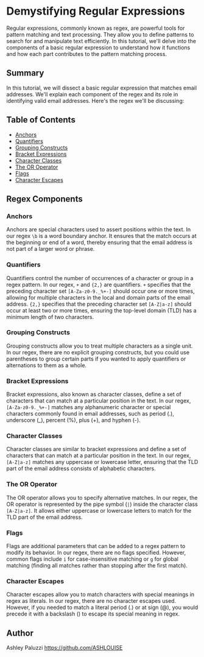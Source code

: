 # Demystifying Regular Expressions

Regular expressions, commonly known as regex, are powerful tools for pattern matching and text processing. They allow you to define patterns to search for and manipulate text efficiently. In this tutorial, we'll delve into the components of a basic regular expression to understand how it functions and how each part contributes to the pattern matching process.

## Summary

In this tutorial, we will dissect a basic regular expression that matches email addresses. We'll explain each component of the regex and its role in identifying valid email addresses. Here's the regex we'll be discussing:

## Table of Contents

- [Anchors](#anchors)
- [Quantifiers](#quantifiers)
- [Grouping Constructs](#grouping-constructs)
- [Bracket Expressions](#bracket-expressions)
- [Character Classes](#character-classes)
- [The OR Operator](#the-or-operator)
- [Flags](#flags)
- [Character Escapes](#character-escapes)

## Regex Components

### Anchors
Anchors are special characters used to assert positions within the text. In our regex `\b` is a word boundary anchor. It ensures that the match occurs at the beginning or end of a word, thereby ensuring that the email address is not part of a larger word or phrase.

### Quantifiers
Quantifiers control the number of occurrences of a character or group in a regex pattern. In our regex, `+` and `{2,}` are quantifiers. `+` specifies that the preceding character set `[A-Za-z0-9._%+-]` should occur one or more times, allowing for multiple characters in the local and domain parts of the email address. `{2,}` specifies that the preceding character set `[A-Z|a-z]` should occur at least two or more times, ensuring the top-level domain (TLD) has a minimum length of two characters.

### Grouping Constructs
Grouping constructs allow you to treat multiple characters as a single unit. In our regex, there are no explicit grouping constructs, but you could use parentheses to group certain parts if you wanted to apply quantifiers or alternations to them as a whole.

### Bracket Expressions
Bracket expressions, also known as character classes, define a set of characters that can match at a particular position in the text. In our regex, `[A-Za-z0-9._%+-]` matches any alphanumeric character or special characters commonly found in email addresses, such as period (.), underscore (_), percent (%), plus (+), and hyphen (-).

### Character Classes
Character classes are similar to bracket expressions and define a set of characters that can match at a particular position in the text. In our regex, `[A-Z|a-z]` matches any uppercase or lowercase letter, ensuring that the TLD part of the email address consists of alphabetic characters.

### The OR Operator
The OR operator allows you to specify alternative matches. In our regex, the OR operator is represented by the pipe symbol (`|`) inside the character class `[A-Z|a-z]`. It allows either uppercase or lowercase letters to match for the TLD part of the email address.

### Flags
Flags are additional parameters that can be added to a regex pattern to modify its behavior. In our regex, there are no flags specified. However, common flags include `i` for case-insensitive matching or `g` for global matching (finding all matches rather than stopping after the first match).

### Character Escapes
Character escapes allow you to match characters with special meanings in regex as literals. In our regex, there are no character escapes used. However, if you needed to match a literal period (.) or at sign (@), you would precede it with a backslash () to escape its special meaning in regex.

## Author

Ashley Paluzzi
https://github.com/ASHLOUISE